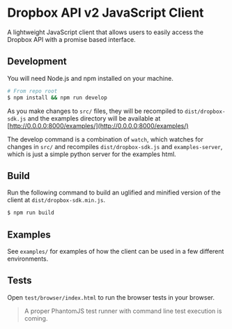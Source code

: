 # Dropbox API v2 JavaScript Client

A lightweight JavaScript client that allows users to easily access the Dropbox API with a promise based interface.

## Development
You will need Node.js and npm installed on your machine.
```bash
# From repo root
$ npm install && npm run develop
```
As you make changes to `src/` files, they will be recompiled to `dist/dropbox-sdk.js` and the examples directory will be available at [http://0.0.0.0:8000/examples/](http://0.0.0.0:8000/examples/)

The develop command is a combination of `watch`, which watches for changes in `src/` and recompiles `dist/dropbox-sdk.js` and `examples-server`, which is just a simple python server for the examples html.

## Build
Run the following command to build an uglified and minified version of the client at `dist/dropbox-sdk.min.js`.
```bash
$ npm run build
```

## Examples
See `examples/` for examples of how the client can be used in a few different environments.

## Tests
Open `test/browser/index.html` to run the browser tests in your browser.
> A proper PhantomJS test runner with command line test execution is coming.
